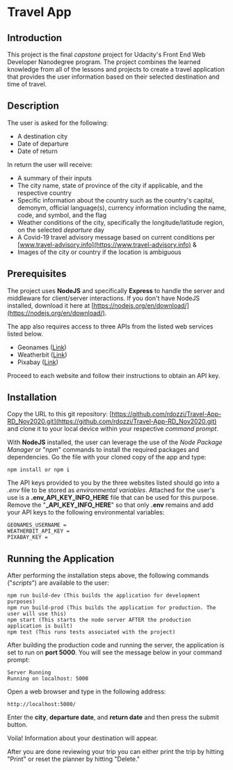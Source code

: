 # Travel App

## Introduction

This project is the final *capstone* project for Udacity's Front End Web Developer Nanodegree program. The project combines the learned knowledge from all of the lessons and projects to create a travel application that provides the user information based on their selected destination and time of travel.

## Description

The user is asked for the following:

* A destination city 
* Date of departure 
* Date of return

In return the user will receive:

* A summary of their inputs
* The city name, state of province of the city if applicable, and the respective country
* Specific information about the country such as the country's capital, demonym, official language(s), currency information including the name, code, and symbol, and the flag
* Weather conditions of the city, specifically the longitude/latitude region, on the selected *departure* day
* A Covid-19 travel advisory message based on current conditions per [www.travel-advisory.info](https://www.travel-advisory.info) &
* Images of the city or country if the location is ambiguous

## Prerequisites

The project uses **NodeJS** and specifically **Express** to handle the server and middleware for client/server interactions. If you don't have NodeJS installed, download it here at [https://nodejs.org/en/download/](https://nodejs.org/en/download/).

The app also requires access to three APIs from the listed web services listed below. 

* Geonames ([Link](http://www.geonames.org))
* Weatherbit ([Link](https://www.weatherbit.io))
* Pixabay ([Link](https://pixabay.com))

Proceed to each website and follow their instructions to obtain an API key.  

## Installation

Copy the URL to this git repository: [https://github.com/rdozzi/Travel-App-RD_Nov2020.git](https://github.com/rdozzi/Travel-App-RD_Nov2020.git) and clone it to your local device within your respective *command prompt*.

With **NodeJS** installed, the user can leverage the use of the *Node Package Manager* or "*npm*" commands to install the required packages and dependencies. Go the file with your cloned copy of the app and type:

```
npm install or npm i
```

The API keys provided to you by the three websites listed should go into a *.env* file to be stored as *environmental variables*. Attached for the user's use is a **.env_API_KEY_INFO_HERE** file that can be used for this purpose. Remove the "**_API_KEY_INFO_HERE**" so that only **.env** remains and add your API keys to the following environmental variables:

```
GEONAMES_USERNAME = 
WEATHERBIT_API_KEY =
PIXABAY_KEY =
```

## Running the Application

After performing the installation steps above, the following commands ("*scripts*") are available to the user:

```
npm run build-dev (This builds the application for development purposes)
npm run build-prod (This builds the application for production. The user will use this)
npm start (This starts the node server AFTER the production application is built)
npm test (This runs tests associated with the project)
```

After building the production code and running the server, the application is set to run on **port 5000**. You will see the message below in your command prompt:

```
Server Running
Running on localhost: 5000
```

Open a web browser and type in the following address:

```
http://localhost:5000/
```

Enter the **city**, **departure date**, and **return date** and then press the submit button. 

Voila! Information about your destination will appear.

After you are done reviewing your trip you can either print the trip by hitting "Print" or reset the planner by hitting "Delete."
